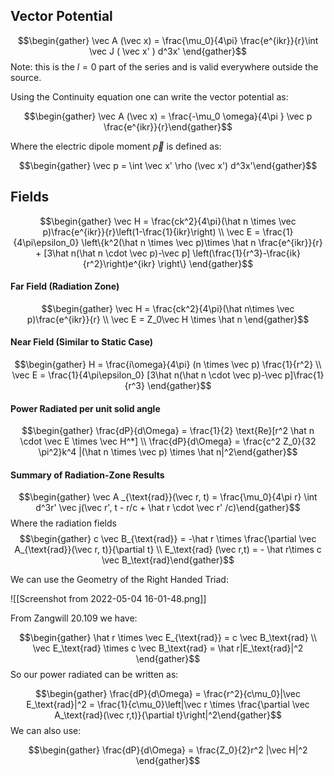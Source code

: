 ## Vector Potential 
$$\begin{gather} \vec A (\vec x) = \frac{\mu_0}{4\pi} \frac{e^{ikr}}{r}\int \vec J ( \vec x' ) d^3x' \end{gather}$$
Note: this is the $l=0$ part of the series and is valid everywhere outside the source.

Using the Continuity equation one can write the vector potential as:


$$\begin{gather} \vec A (\vec x) = \frac{-\mu_0 \omega}{4\pi } \vec p \frac{e^{ikr}}{r}\end{gather}$$

Where the electric dipole moment $\vec p$ is defined as: 

$$\begin{gather} \vec p = \int \vec x' \rho (\vec x') d^3x'\end{gather}$$

## Fields
$$\begin{gather} \vec H = \frac{ck^2}{4\pi}(\hat n \times \vec p)\frac{e^{ikr}}{r}\left(1-\frac{1}{ikr}\right) \\ \vec E = \frac{1}{4\pi\epsilon_0} \left\{k^2(\hat n \times \vec p)\times \hat n \frac{e^{ikr}}{r} + [3\hat n(\hat n \cdot \vec p)-\vec p] \left(\frac{1}{r^3}-\frac{ik}{r^2}\right)e^{ikr} \right\} \end{gather}$$
#### Far Field (Radiation Zone)
$$\begin{gather} \vec H = \frac{ck^2}{4\pi}(\hat n\times \vec p)\frac{e^{ikr}}{r} \\ \vec E = Z_0\vec H \times \hat n \end{gather}$$
#### Near Field (Similar to Static Case)
$$\begin{gather} H = \frac{i\omega}{4\pi} (n \times \vec p) \frac{1}{r^2} \\ \vec E = \frac{1}{4\pi\epsilon_0} [3\hat n(\hat n \cdot \vec p)-\vec p]\frac{1}{r^3} \end{gather}$$
#### Power Radiated per unit solid angle
$$\begin{gather} \frac{dP}{d\Omega} = \frac{1}{2} \text{Re}[r^2 \hat n \cdot \vec E \times \vec H^*]  \\ \frac{dP}{d\Omega} = \frac{c^2 Z_0}{32 \pi^2}k^4 |(\hat n \times \vec p) \times \hat n|^2\end{gather}$$
#### Summary of Radiation-Zone Results
$$\begin{gather} \vec A _{\text{rad}}(\vec r, t) = \frac{\mu_0}{4\pi r} \int d^3r' \vec j(\vec r', t - r/c + \hat r \cdot \vec r' /c)\end{gather}$$
Where the radiation fields $$\begin{gather} c \vec B_{\text{rad}} = -\hat r \times \frac{\partial \vec A_{\text{rad}}(\vec r, t)}{\partial t} \\ E_\text{rad} (\vec r,t) = - \hat r\times c \vec B_\text{rad}\end{gather}$$

We can use the Geometry of the Right Handed Triad:

![[Screenshot from 2022-05-04 16-01-48.png]]

From Zangwill 20.109 we have: 

$$\begin{gather} \hat r \times \vec E_{\text{rad}} = c \vec B_\text{rad} \\ \vec E_\text{rad} \times c \vec B_\text{rad} = \hat r|E_\text{rad}|^2 \end{gather}$$
So our power radiated can be written as: 

$$\begin{gather} \frac{dP}{d\Omega} = \frac{r^2}{c\mu_0}|\vec E_\text{rad}|^2 = \frac{1}{c\mu_0}\left|\vec r \times \frac{\partial \vec A_\text{rad}(\vec r,t)}{\partial t}\right|^2\end{gather}$$
We can also use: 

$$\begin{gather} \frac{dP}{d\Omega} = \frac{Z_0}{2}r^2 |\vec H|^2 \end{gather}$$